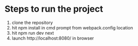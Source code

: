 # Steps to run the project
1. clone the repository
2. hit npm install in cmd prompt from webpack.config location
3. hit npm run dev next
4. launch http://localhost:8080/ in browser
